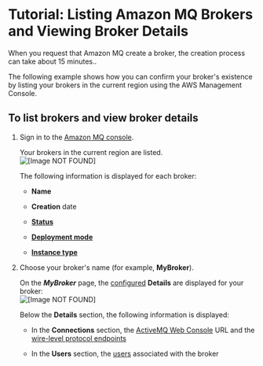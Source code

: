 # Tutorial: Listing Amazon MQ Brokers and Viewing Broker Details<a name="amazon-mq-listing-brokers"></a>

When you request that Amazon MQ create a broker, the creation process can take about 15 minutes\.\.

The following example shows how you can confirm your broker's existence by listing your brokers in the current region using the AWS Management Console\.

## To list brokers and view broker details<a name="listing-all-brokers-console"></a>

1. Sign in to the [Amazon MQ console](https://console.aws.amazon.com/amazon-mq/)\.

   Your brokers in the current region are listed\.  
![\[Image NOT FOUND\]](http://docs.aws.amazon.com/amazon-mq/latest/developer-guide/images/amazon-mq-tutorials-list-brokers.png)

   The following information is displayed for each broker:

   + **Name**

   + **Creation** date

   + [**Status**](amazon-mq-basic-elements.md#broker-statuses)

   + [**Deployment mode**](amazon-mq-broker-architecture.md)

   + [**Instance type**](amazon-mq-basic-elements.md#broker-instance-types)

1. Choose your broker's name \(for example, **MyBroker**\)\.

   On the ***MyBroker*** page, the [configured](amazon-mq-basic-elements.md#configuration) **Details** are displayed for your broker:  
![\[Image NOT FOUND\]](http://docs.aws.amazon.com/amazon-mq/latest/developer-guide/images/amazon-mq-tutorials-show-broker-details.png)

   Below the **Details** section, the following information is displayed:

   + In the **Connections** section, the [ActiveMQ Web Console](http://activemq.apache.org/web-console.html) URL and the [wire\-level protocol endpoints](http://activemq.apache.org/configuring-transports.html)

   + In the **Users** section, the [users](amazon-mq-basic-elements.md#user) associated with the broker